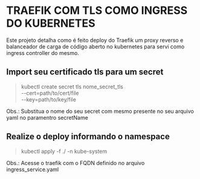 # TRAEFIK COM TLS COMO INGRESS DO KUBERNETES
 
 Este projeto detalha como é feito deploy do Traefik um proxy reverso e balanceador de carga de código aberto no kubernetes para servi como ingress controller do mesmo. 

## Import seu certificado tls para um secret

 > kubectl create secret tls nome_secret_tls \
 >  --cert=path/to/cert/file \
 >  --key=path/to/key/file

Obs.: Substitua o nome do seu secret com mesmo presente no seu arquivo yaml no paramentro secretName

## Realize o deploy informando o namespace

> kubectl apply -f ./ -n kube-system


Obs.: Acesse o traefik com o FQDN definido no arquivo ingress_service.yaml